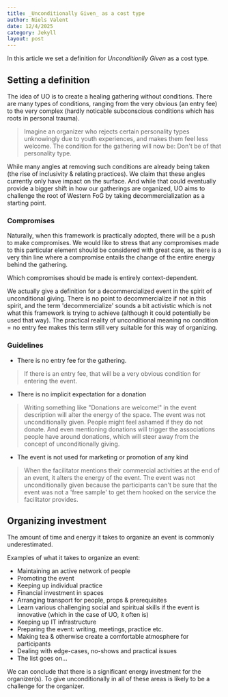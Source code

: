 ```yaml
---
title: _Unconditionally Given_ as a cost type
author: Niels Valent
date: 12/4/2025
category: Jekyll
layout: post
---
```


In this article we set a definition for _Unconditionlly Given_ as a cost type.

## Setting a definition
The idea of UO is to create a healing gathering without conditions. There are many types of conditions, ranging from the very obvious (an entry fee) to the very complex (hardly noticable subconscious conditions which has roots in personal trauma).

> Imagine an organizer who rejects certain personality types unknowingly due to youth experiences, and makes them feel less welcome. The condition for the gathering will now be: Don't be of that personality type.

While many angles at removing such conditions are already being taken (the rise of inclusivity & relating practices). We claim that these angles currently only have impact on the surface. And while that could eventually provide a bigger shift in how our gatherings are organized, UO aims to challenge the root of Western FoG by taking decommercialization as a starting point.

### Compromises

Naturally, when this framework is practically adopted, there will be a push to make compromises. We would like to stress that any compromises made to this particular element should be considered with great care, as there is a very thin line where a compromise entails the change of the entire energy behind the gathering.

Which compromises should be made is entirely context-dependent.

We actually give a definition for a decommercialized event in the spirit of unconditional giving. There is no point to decommercialize if not in this spirit, and the term 'decommercialize' sounds a bit activistic which is not what this framework is trying to achieve (although it could potentially be used that way). The practical reality of unconditional meaning no condition = no entry fee makes this term still very suitable for this way of organizing.

### Guidelines
- There is no entry fee for the gathering.

> If there is an entry fee, that will be a very obvious condition for entering the event.

- There is no implicit expectation for a donation

> Writing something like "Donations are welcome!" in the event description will alter the energy of the space. The event was not unconditionally given. People might feel ashamed if they do not donate. And even mentioning donations will trigger the associations people have around donations, which will steer away from the concept of unconditionally giving.

- The event is not used for marketing or promotion of any kind

> When the facilitator mentions their commercial activities at the end of an event, it alters the energy of the event. The event was not unconditionally given because the participants can't be sure that the event was not a 'free sample' to get them hooked on the service the facilitator provides.

## Organizing investment
The amount of time and energy it takes to organize an event is commonly underestimated.

Examples of what it takes to organize an event:

- Maintaining an active network of people
- Promoting the event
- Keeping up individual practice
- Financial investment in spaces
- Arranging transport for people, props & prerequisites
- Learn various challenging social and spiritual skills if the event is innovative (which in the case of UO, it often is)
- Keeping up IT infrastructure
- Preparing the event: writing, meetings, practice etc.
- Making tea & otherwise create a comfortable atmosphere for participants
- Dealing with edge-cases, no-shows and practical issues
- The list goes on...

We can conclude that there is a significant energy investment for the organizer(s). To give unconditionally in all of these areas is likely to be a challenge for the organizer.